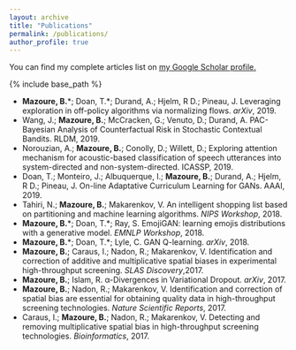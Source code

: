 ```yaml
---
layout: archive
title: "Publications"
permalink: /publications/
author_profile: true
---
```



  You can find my complete articles list on <u><a href="https://scholar.google.ca/citations?user=NaxShlcAAAAJ&hl=en&oi=ao">my Google Scholar profile</a>.</u>


{% include base_path %}
* **Mazoure, B.**\*; Doan, T.\*; Durand, A.; Hjelm, R D.; Pineau, J. Leveraging exploration in off-policy algorithms via normalizing flows. *arXiv*, 2019.
* Wang, J.; **Mazoure, B.**; McCracken, G.; Venuto, D.; Durand, A. PAC-Bayesian Analysis of Counterfactual Risk in Stochastic Contextual Bandits. RLDM, 2019.
* Norouzian, A.; **Mazoure, B.**; Conolly, D.; Willett, D.; Exploring attention mechanism for acoustic-based classification of speech utterances into system-directed and non-system-directed. ICASSP, 2019.
* Doan, T.; Monteiro, J.; Albuquerque, I.; **Mazoure, B.**; Durand, A.; Hjelm, R D.; Pineau, J. On-line Adaptative Curriculum Learning for GANs. AAAI, 2019.
* Tahiri, N.; **Mazoure, B.**; Makarenkov, V. An intelligent shopping list based on partitioning and machine learning algorithms. *NIPS Workshop*, 2018.
* **Mazoure, B.**\*; Doan, T.\*; Ray, S. EmojiGAN: learning emojis distributions with a generative model. *EMNLP Workshop*, 2018.
* **Mazoure, B.**\*; Doan, T.\*; Lyle, C. GAN Q-learning. *arXiv*, 2018.
* **Mazoure, B.**; Caraus, I.; Nadon, R.; Makarenkov, V. Identification and correction of additive and multiplicative spatial biases in experimental high-throughput screening. *SLAS Discovery*,2017.
* **Mazoure, B.**; Islam, R. α-Divergences in Variational Dropout. *arXiv*, 2017.
* **Mazoure, B.**; Nadon, R.; Makarenkov, V. Identification and correction of spatial bias are essential for obtaining quality data in high-throughput screening technologies. *Nature Scientific Reports*, 2017.
* Caraus, I.; **Mazoure, B.**; Nadon, R.; Makarenkov, V. Detecting and removing multiplicative spatial bias in high-throughput screening technologies. *Bioinformatics*, 2017.
